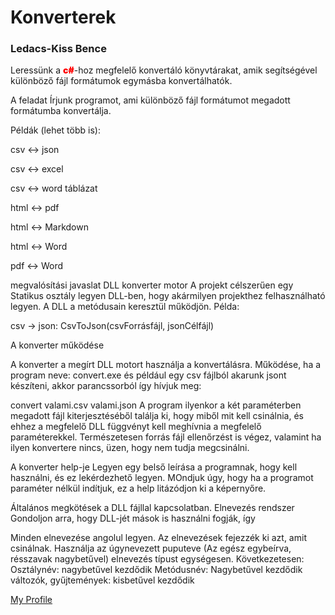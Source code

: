 
# Konverterek

### Ledacs-Kiss Bence 

Leressünk a <font color="red" style="font-weight:900">c#</font>-hoz megfelelő konvertáló könyvtárakat, amik segítségével különböző fájl formátumok egymásba konvertálhatók.

A feladat
Írjunk programot, ami különböző fájl formátumot megadott formátumba konvertálja.

Példák (lehet több is):

csv <-> json

csv <-> excel

csv <-> word táblázat

html <-> pdf

html <-> Markdown

html <-> Word

pdf <-> Word

megvalósítási javaslat
DLL konverter motor
A projekt célszerűen egy Statikus osztály legyen DLL-ben, hogy akármilyen projekthez felhasználható legyen. A DLL a metódusain keresztül működjön.
 Példa:

csv -> json: CsvToJson(csvForrásfájl, jsonCélfájl)

A konverter működése

A konverter a megírt DLL motort használja a konvertálásra. Működése, ha a program neve: convert.exe és például egy csv fájlból akarunk jsont készíteni, akkor parancssorból így hívjuk meg:

convert valami.csv valami.json
A program ilyenkor a két paraméterben megadott fájl kiterjesztéséből találja ki, hogy miből mit kell csinálnia, és ehhez a megfelelő DLL függvényt kell meghívnia a megfelelő paraméterekkel. Természetesen forrás fájl ellenőrzést is végez, valamint ha ilyen konvertere nincs, üzen, hogy nem tudja megcsinálni.

A konverter help-je
Legyen egy belső leírása a programnak, hogy kell használni, és ez lekérdezhető legyen. MOndjuk úgy, hogy ha a programot paraméter nélkül indítjuk, ez a help litázódjon ki a képernyőre.

Általános megkötések a DLL fájllal kapcsolatban.
Elnevezés rendszer
Gondoljon arra, hogy DLL-jét mások is használni fogják, így

Minden elnevezése angolul legyen.
Az elnevezések fejezzék ki azt, amit csinálnak.
Használja az úgynevezett puputeve (Az egész egybeírva, résszavak nagybetűvel) elnevezés típust egységesen.
Következetesen:
Osztálynév: nagybetűvel kezdődik
Metódusnév: Nagybetűvel kezdődik
változók, gyűjtemények: kisbetűvel kezdődik

<a href="https://github.com/Ledaacs">My Profile</a>